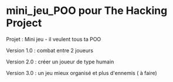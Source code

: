 # mini_jeu_POO pour The Hacking Project

Projet : Mini jeu - il veulent tous ta POO

Version 1.0 : combat entre 2 joueurs

Version 2.0 : créer un joueur de type humain

Version 3.0 : un jeu mieux organisé et plus d'ennemis ( à faire)
